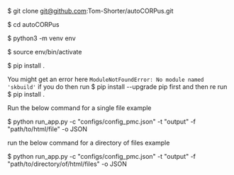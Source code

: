 $ git clone git@github.com:Tom-Shorter/autoCORPus.git

$ cd autoCORPus

$ python3 -m venv env

$ source env/bin/activate

$ pip install .

You might get an error here `ModuleNotFoundError: No module named 'skbuild'` if you do then run 
$ pip install --upgrade pip 
first and then re run 
$ pip install .

Run the below command for a single file example

$ python run_app.py -c "configs/config_pmc.json" -t "output" -f "path/to/html/file" -o JSON

run the below command for a directory of files example

$  python run_app.py -c "configs/config_pmc.json" -t "output" -f "path/to/directory/of/html/files" -o JSON


